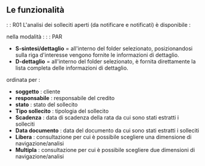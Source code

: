 ## Le funzionalità
 :  : R01 L'analisi  dei solleciti aperti (da notificare e notificati)  è disponibile : 

nella modalità : 
 :  : PAR
* __S-sintesi/dettaglio__  = all'interno del folder selezionato, posizionandosi sulla riga d'interesse vengono fornite le informazioni di dettaglio.
* __D-dettaglio__  =  all'interno del folder selezionato, è fornita direttamente la  lista completa delle informazioni di dettaglio.

ordinata per : 

* **soggetto** :  cliente
* **responsabile** :  responsabile del credito
* **stato** :  stato del sollecito
* **Tipo sollecito** :  tipologia del sollecito
* **Scadenza** :  data di scadenza della rata da cui sono stati estratti  i solleciti
* **Data documento** :  data del documento da cui sono stati estratti i solleciti
* **Libera** :  consultazione per cui è possibile scegliere una dimensione  di navigazione/analisi
* **Multipla** :  consultazione per cui è possibile scegliere due dimensioni di navigazione/analisi


